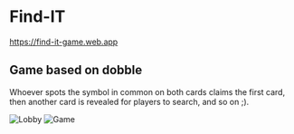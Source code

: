 # Find-IT
https://find-it-game.web.app

## Game based on dobble

Whoever spots the symbol in common on both cards claims the first card, then another card is revealed for players to search, and so on ;).

![Lobby](https://i.imgur.com/ej3iw0E.jpg)
![Game](https://i.imgur.com/IMQAah8.jpg)
